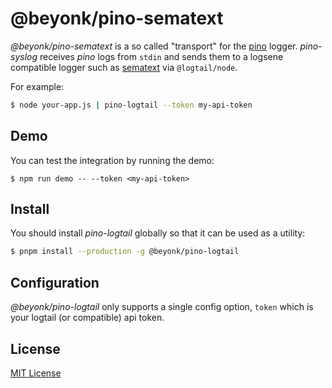 # @beyonk/pino-sematext

*@beyonk/pino-sematext* is a so called "transport" for the [pino](https://github.com/pinojs/pino) logger. *pino-syslog* receives *pino* logs from `stdin` and 
sends them to a logsene compatible logger such as [sematext](https://logtail.com) via `@logtail/node`.

For example:

```bash
$ node your-app.js | pino-logtail --token my-api-token
```

## Demo

You can test the integration by running the demo:

```
$ npm run demo -- --token <my-api-token>
```

## Install

You should install *pino-logtail* globally so that it can be used as a utility:

```bash
$ pnpm install --production -g @beyonk/pino-logtail
```

## Configuration

*@beyonk/pino-logtail* only supports a single config option, `token` which is your logtail (or compatible) api token.

## License

[MIT License](https://antony.mit-license.org/)
